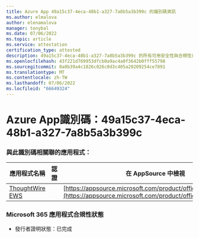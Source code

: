 ```yaml
---
title: Azure App 49a15c37-4eca-48b1-a327-7a8b5a3b399c 的識別碼資訊
ms.author: elmalova
author: elenamalova
manager: tonybal
ms.date: 07/06/2022
ms.topic: article
ms.service: attestation
certification_type: attested
description: 49a15c37-4eca-48b1-a327-7a8b5a3b399c 的所有可用安全性與合規性資訊。
ms.openlocfilehash: 43f221d769953dfcb0a9ac4a0f3642b0fff55798
ms.sourcegitcommit: 0a0b39a4c1826c026c0d3c405a20209254ce7891
ms.translationtype: MT
ms.contentlocale: zh-TW
ms.lasthandoff: 07/06/2022
ms.locfileid: "66649324"
---
```

# <a name="azure-app-id-49a15c37-4eca-48b1-a327-7a8b5a3b399c"></a>Azure App識別碼：49a15c37-4eca-48b1-a327-7a8b5a3b399c


### <a name="apps-associated-with-this-id"></a>與此識別碼相關聯的應用程式：
| **應用程式名稱** | **認證** | **在 AppSource 中檢視** |
|--------------|---------------|-----------------------|
| [ThoughtWire EWS](../forward/WA200003239.md) |  | [https://appsource.microsoft.com/product/office/WA200003239](https://appsource.microsoft.com/product/office/WA200003239) |

### <a name="microsoft-365-app-compliance-status"></a>Microsoft 365 應用程式合規性狀態
- 發行者證明狀態：已完成
